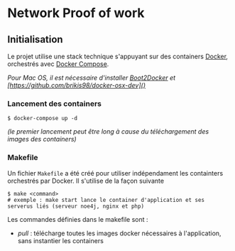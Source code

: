 # Network Proof of work

 
## Initialisation

Le projet utilise une stack technique s'appuyant sur des containers [Docker](https://www.docker.com/), 
orchestrés avec [Docker Compose](https://docs.docker.com/compose/).

_Pour Mac OS, il est nécessaire d'installer [Boot2Docker](http://boot2docker.io/) et [https://github.com/brikis98/docker-osx-dev]()_

### Lancement des containers
 
```shell
$ docker-compose up -d
```
_(le premier lancement peut être long à cause du téléchargement des images des containers)_

### Makefile

Un fichier `Makefile` a été créé pour utiliser indépendament les containters orchestrés par Docker.
Il s'utilise de la façon suivante
```shell
$ make <command>
# exemple : make start lance le container d'application et ses serverus liés (serveur noe4j, nginx et php) 
```

Les commandes définies dans le makefile sont : 
- *pull* : télécharge toutes les images docker nécessaires à l'application, sans instantier les containers
 
